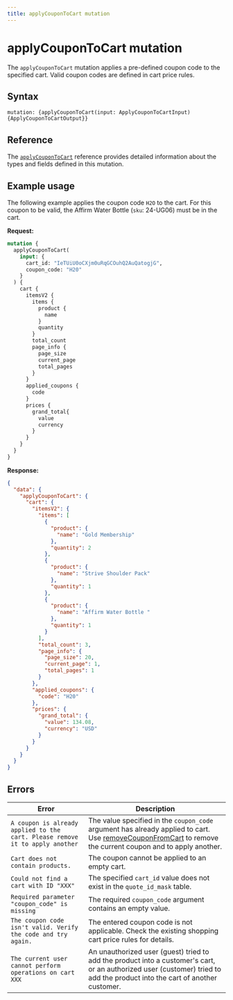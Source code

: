 ```yaml
---
title: applyCouponToCart mutation
---
```


# applyCouponToCart mutation

The `applyCouponToCart` mutation applies a pre-defined coupon code to the specified cart. Valid coupon codes are defined in cart price rules.

## Syntax

`mutation: {applyCouponToCart(input: ApplyCouponToCartInput) {ApplyCouponToCartOutput}}`

## Reference

The [`applyCouponToCart`](https://developer.adobe.com/commerce/webapi/graphql-api/index.html#mutation-applyCouponToCart) reference provides detailed information about the types and fields defined in this mutation.

## Example usage

The following example applies the coupon code `H2O` to the cart. For this coupon to be valid, the Affirm Water Bottle (`sku`: 24-UG06) must be in the cart.

**Request:**

```graphql
mutation {
  applyCouponToCart(
    input: {
      cart_id: "IeTUiU0oCXjm0uRqGCOuhQ2AuQatogjG",
      coupon_code: "H20"
    }
  ) {
    cart {
      itemsV2 {
        items {
          product {
            name
          }
          quantity
        }
        total_count
        page_info {
          page_size
          current_page
          total_pages
        }
      }
      applied_coupons {
        code
      }
      prices {
        grand_total{
          value
          currency
        }
      }
    }
  }
}
```

**Response:**

```json
{
  "data": {
    "applyCouponToCart": {
      "cart": {
        "itemsV2": {
          "items": [
            {
              "product": {
                "name": "Gold Membership"
              },
              "quantity": 2
            },
            {
              "product": {
                "name": "Strive Shoulder Pack"
              },
              "quantity": 1
            },
            {
              "product": {
                "name": "Affirm Water Bottle "
              },
              "quantity": 1
            }
          ],
          "total_count": 3,
          "page_info": {
            "page_size": 20,
            "current_page": 1,
            "total_pages": 1
          }
        },
        "applied_coupons": {
          "code": "H20"
        },
        "prices": {
          "grand_total": {
            "value": 134.08,
            "currency": "USD"
          }
        }
      }
    }
  }
}
```

## Errors

Error | Description
--- | ---
`A coupon is already applied to the cart. Please remove it to apply another` | The value specified in the `coupon_code` argument has already applied to cart. Use [removeCouponFromCart](remove-coupon.md) to remove the current coupon and to apply another.
`Cart does not contain products.` | The coupon cannot be applied to an empty cart.
`Could not find a cart with ID "XXX"` | The specified `cart_id` value does not exist in the `quote_id_mask` table.
`Required parameter "coupon_code" is missing` | The required `coupon_code` argument contains an empty value.
`The coupon code isn't valid. Verify the code and try again.` | The entered coupon code is not applicable. Check the existing shopping cart price rules for details.
`The current user cannot perform operations on cart XXX` | An unauthorized user (guest) tried to add the product into a customer's cart, or an authorized user (customer) tried to add the product into the cart of another customer.
